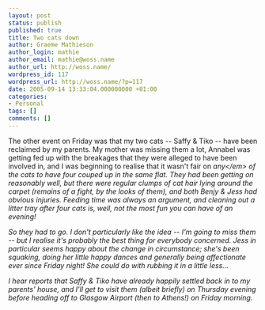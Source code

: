 ```yaml
---
layout: post
status: publish
published: true
title: Two cats down
author: Graeme Mathieson
author_login: mathie
author_email: mathie@woss.name
author_url: http://woss.name/
wordpress_id: 117
wordpress_url: http://woss.name/?p=117
date: 2005-09-14 13:33:04.000000000 +01:00
categories:
- Personal
tags: []
comments: []
---
```

The other event on Friday was that my two cats -- Saffy &amp; Tiko -- have been reclaimed by my parents.  My mother was missing them a lot, Annabel was getting fed up with the breakages that they were alleged to have been involved in, and I was beginning to realise that it wasn't fair on <em>any<&#47;em> of the cats to have four couped up in the same flat.  They had been getting on reasonably well, but there were regular clumps of cat hair lying around the carpet (remains of a fight, by the looks of them), and both Benjy &amp; Jess had obvious injuries.  Feeding time was always an argument, and cleaning out a litter tray after four cats is, well, not the most fun you can have of an evening!

So they had to go.  I don't particularly like the idea -- I'm going to miss them -- but I realise it's probably the best thing for everybody concerned.  Jess in particular seems happy about the change in circumstance; she's been squaking, doing her little happy dances and generally being affectionate ever since Friday night!  She could do with rubbing it in a little less...

I hear reports that Saffy &amp; Tiko have already happily settled back in to my parents' house, and I'll get to visit them (albeit briefly) on Thursday evening before heading off to Glasgow Airport (then to Athens!) on Friday morning.
